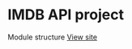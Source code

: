 <h1>IMDB API project</h1>

Module structure
<a href="http://teekirienkov.ru/films/index.html">View site</a>
